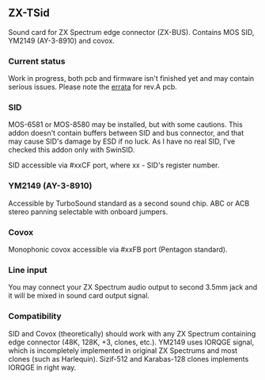 ## ZX-TSid
Sound card for ZX Spectrum edge connector (ZX-BUS). Contains MOS SID, YM2149 (AY-3-8910) and covox.

### Current status
Work in progress, both pcb and firmware isn't finished yet and may contain serious issues.
Please note the [errata](pcb/rev.A/ERRATA.txt) for rev.A pcb.

### SID
MOS-6581 or MOS-8580 may be installed, but with some cautions. This addon doesn't contain buffers between SID and bus connector, and that may cause SID's damage by ESD if no luck. As I have no real SID, I've checked this addon only with SwinSID.

SID accessible via #xxCF port, where xx - SID's register number.

### YM2149 (AY-3-8910)
Accessible by TurboSound standard as a second sound chip. ABC or ACB stereo panning selectable with onboard jumpers.

### Covox
Monophonic covox accessible via #xxFB port (Pentagon standard).

### Line input
You may connect your ZX Spectrum audio output to second 3.5mm jack and it will be mixed in sound card output signal.

### Compatibility
SID and Covox (theoretically) should work with any ZX Spectrum containing edge connector (48K, 128K, +3, clones, etc.).
YM2149 uses IORQGE signal, which is incompletely implemented in original ZX Spectrums and most clones (such as Harlequin). Sizif-512 and Karabas-128 clones implements IORQGE in right way.
